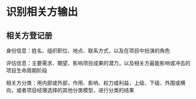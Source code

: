 # 识别相关方输出
## 相关方登记册  
身份信息：姓名、组织职位、地点、联系方式，以及在项目中扮演的角色

评估信息：主要需求、期望、影响项目成果的潜力，以及相关方最能影响或冲击的项目生命周期阶段

相关方分类：用内部或外部，作用、影响、权力或利益，上级、下级、外围或横向，或者项目经理选择的其他分类模型，进行分类的结果